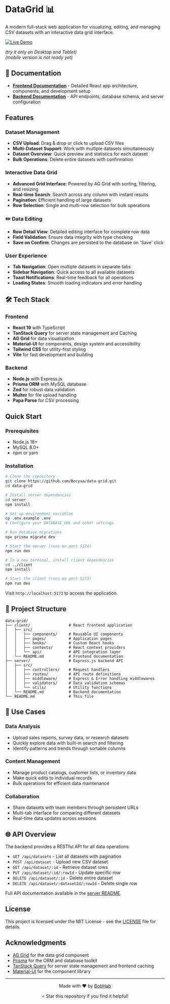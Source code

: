 # DataGrid 📊

A modern full-stack web application for visualizing, editing, and managing CSV datasets with an interactive data grid interface.

[![Live Demo](https://img.shields.io/badge/🚀-Live%20Demo-blue?style=for-the-badge)](https://data-grid-six.vercel.app/)
  
*(try it only on Desktop and Tablet)* <br>
*(mobile version is not ready yet)*

## 📖 Documentation

- **[Frontend Documentation](./client/README.md)** - Detailed React app architecture, components, and development setup
- **[Backend Documentation](./server/README.md)** - API endpoints, database schema, and server configuration

## Features

### Dataset Management

- **CSV Upload**: Drag & drop or click to upload CSV files
- **Multi-Dataset Support**: Work with multiple datasets simultaneously
- **Dataset Overview**: Quick preview and statistics for each dataset
- **Bulk Operations**: Delete entire datasets with confirmation

### Interactive Data Grid

- **Advanced Grid Interface**: Powered by AG Grid with sorting, filtering, and resizing
- **Real-time Search**: Search across any column with instant results
- **Pagination**: Efficient handling of large datasets
- **Row Selection**: Single and multi-row selection for bulk operations

### ✏️ Data Editing

- **Row Detail View**: Detailed editing interface for complete row data
- **Field Validation**: Ensure data integrity with type checking
- **Save on Confirm**: Changes are persisted to the database on 'Save' click

### User Experience

- **Tab Navigation**: Open multiple datasets in separate tabs
- **Sidebar Navigation**: Quick access to all available datasets
- **Toast Notifications**: Real-time feedback for all operations
- **Loading States**: Smooth loading indicators and error handling

## 🛠️ Tech Stack

### Frontend

- **React 19** with TypeScript
- **TanStack Query** for server state management and Caching
- **AG Grid** for data visualization
- **Material-UI** for components, design system and accessibility
- **Tailwind CSS** for utility-first styling
- **Vite** for fast development and building

### Backend

- **Node.js** with Express.js
- **Prisma ORM** with MySQL database
- **Zod** for robust data validation
- **Multer** for file upload handling
- **Papa Parse** for CSV processing

## Quick Start

### Prerequisites

- Node.js 18+
- MySQL 8.0+
- npm or yarn

### Installation

```bash
# Clone the repository
git clone https://github.com/Bocyaa/data-grid.git
cd data-grid

# Install server dependencies
cd server
npm install

# Set up environment variables
cp .env.example .env
# Configure your DATABASE_URL and other settings

# Run database migrations
npx prisma migrate dev

# Start the server (runs on port 5174)
npm run dev

# In a new terminal, install client dependencies
cd ../client
npm install

# Start the client (runs on port 5173)
npm run dev
```

Visit `http://localhost:5173` to access the application.

## 📁 Project Structure

```
data-grid/
├── client/                 # React frontend application
│   ├── src/
│   │   ├── components/     # Reusable UI components
│   │   ├── pages/          # Application pages
│   │   ├── hooks/          # Custom React hooks
│   │   ├── contexts/       # React context providers
│   │   └── api/            # API integration layer
│   └── README.md           # Frontend documentation
├── server/                 # Express.js backend API
│   ├── src/
│   │   ├── controllers/    # Request handlers
│   │   ├── routes/         # API route definitions
│   │   ├── middleware/     # Express & Error handling middlewares
│   │   ├── validators/     # Data validation schemas
│   │   └── utils/          # Utility functions
│   └── README.md           # Backend documentation
└── README.md               # This file
```

## 🎯 Use Cases

### Data Analysis

- Upload sales reports, survey data, or research datasets
- Quickly explore data with built-in search and filtering
- Identify patterns and trends through sortable columns

### Content Management

- Manage product catalogs, customer lists, or inventory data
- Make quick edits to individual records
- Bulk operations for efficient data maintenance

### Collaboration

- Share datasets with team members through persistent URLs
- Multi-tab interface for comparing different datasets
- Real-time data updates across sessions

## 🌐 API Overview

The backend provides a RESTful API for all data operations:

- `GET /api/datasets` - List all datasets with pagination
- `POST /api/dataset` - Upload new CSV dataset
- `GET /api/dataset/:id` - Retrieve dataset rows
- `PUT /api/dataset/:id/:rowId` - Update specific row
- `DELETE /api/dataset/:id` - Delete entire dataset
- `DELETE /api/dataset/:datasetId/:rowId` - Delete single row

Full API documentation available in the [server README](./server/README.md).

## License

This project is licensed under the MIT License - see the [LICENSE](LICENSE) file for details.

## Acknowledgments

- [AG Grid](https://ag-grid.com/) for the data grid component
- [Prisma](https://prisma.io/) for the ORM and database toolkit
- [TanStack Query](https://tanstack.com/query) for server state management and frontend caching
- [Material-UI](https://mui.com/) for the component library

---

<div align="center">
  <p>Made with ❤️ by <a href="https://github.com/Bocyaa">BobHab</a></p>
  <p>⭐ Star this repository if you find it helpful!</p>
</div>
